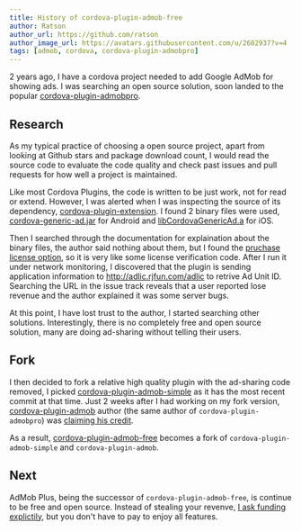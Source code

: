 ```yaml
---
title: History of cordova-plugin-admob-free
author: Ratson
author_url: https://github.com/ratson
author_image_url: https://avatars.githubusercontent.com/u/2682937?v=4
tags: [admob, cordova, cordova-plugin-admobpro]
---
```


2 years ago, I have a cordova project needed to add Google AdMob for showing ads. I was searching an open source solution, soon landed to the popular [cordova-plugin-admobpro](https://www.npmjs.com/package/cordova-plugin-admobpro).

## Research

As my typical practice of choosing a open source project, apart from looking at Github stars and package download count, I would read the source code to evaluate the code quality and check past issues and pull requests for how well a project is maintained.

Like most Cordova Plugins, the code is written to be just work, not for read or extend. However, I was alerted when I was inspecting the source of its dependency, [cordova-plugin-extension](https://www.npmjs.com/package/cordova-plugin-extension). I found 2 binary files were used, [cordova-generic-ad.jar](https://unpkg.com/cordova-plugin-extension@1.5.4/src/android/cordova-generic-ad.jar) for Android and [libCordovaGenericAd.a](https://unpkg.com/cordova-plugin-extension@1.5.4/src/ios/libCordovaGenericAd.a) for iOS.

Then I searched through the documentation for explaination about the binary files, the author said nothing about them, but I found the [pruchase license option](https://github.com/floatinghotpot/cordova-admob-pro#license), so it is very like some license verification code. After I run it under network monitoring, I discovered that the plugin is sending application information to http://adlic.rjfun.com/adlic to retrive Ad Unit ID. Searching the URL in the issue track reveals that a user reported lose revenue and the author explained it was some server bugs.

At this point, I have lost trust to the author, I started searching other solutions. Interestingly, there is no completely free and open source solution, many are doing ad-sharing without telling their users.

## Fork

I then decided to fork a relative high quality plugin with the ad-sharing code removed, I picked [cordova-plugin-admob-simple](https://www.npmjs.com/package/cordova-plugin-admob-simple) as it has the most recent commit at that time. Just 2 weeks after I had working on my fork version, [cordova-plugin-admob](https://github.com/floatinghotpot/cordova-plugin-admob) author (the same author of `cordova-plugin-admobpro`) was [claiming his credit](https://github.com/sunnycupertino/cordova-plugin-admob-simple/issues/1).

As a result, [cordova-plugin-admob-free](https://github.com/ratson/cordova-plugin-admob-free) becomes a fork of `cordova-plugin-admob-simple` and `cordova-plugin-admob`.

## Next

AdMob Plus, being the successor of `cordova-plugin-admob-free`, is continue to be free and open source. Instead of stealing your revenve, [I ask funding explictily](https://ratson.name/fund-admob-plus), but you don't have to pay to enjoy all features.
